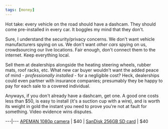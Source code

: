 ```yaml
---
tags: [money]
---
```


Hot take: every vehicle on the road should have a dashcam. They should come
pre-installed in every car. It boggles my mind that they don't.

Sure, I understand the security/privacy concerns. We don't want vehicle
manufacturers spying on us. We don't want *other cars* spying on us,
crowdsourcing our live locations. Fair enough, don't connect them to the
internet. Keep everything local.

Sell them at dealerships alongside the heating steering wheels, rubber mats,
roof racks, etc. What new car buyer wouldn't want the added peace of mind -
*professionally installed* - for a negligible cost? Heck, dealerships could even
partner with insurance companies; presumably they be happy to pay for each sale
to a covered individual. 


Anyways, if you don't already have a dashcam, get one. A good one costs less
than $50, is easy to install (it's a suction cup with a wire), and is worth its
weight in gold the instant you need to prove you're not at fault for something.
Video evidence wins disputes.  

---|---
[APEMAN 1080p camera](https://www.amazon.com/gp/product/B07GFF7NLB) | $40 | 
[SanDisk 256GB SD card](https://www.amazon.com/SanDisk-Extreme-microSDXC-Memory-Adapter/dp/B07FCR3316) | $40
